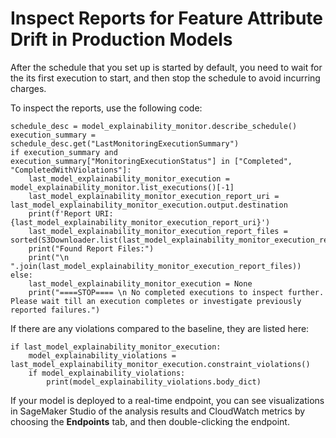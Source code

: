 # Inspect Reports for Feature Attribute Drift in Production Models<a name="clarify-feature-attribute-drift-report"></a>

After the schedule that you set up is started by default, you need to wait for the its first execution to start, and then stop the schedule to avoid incurring charges\.

To inspect the reports, use the following code:

```
schedule_desc = model_explainability_monitor.describe_schedule()
execution_summary = schedule_desc.get("LastMonitoringExecutionSummary")
if execution_summary and execution_summary["MonitoringExecutionStatus"] in ["Completed", "CompletedWithViolations"]:
    last_model_explainability_monitor_execution = model_explainability_monitor.list_executions()[-1]
    last_model_explainability_monitor_execution_report_uri = last_model_explainability_monitor_execution.output.destination
    print(f'Report URI: {last_model_explainability_monitor_execution_report_uri}')
    last_model_explainability_monitor_execution_report_files = sorted(S3Downloader.list(last_model_explainability_monitor_execution_report_uri))
    print("Found Report Files:")
    print("\n ".join(last_model_explainability_monitor_execution_report_files))
else:
    last_model_explainability_monitor_execution = None
    print("====STOP==== \n No completed executions to inspect further. Please wait till an execution completes or investigate previously reported failures.")
```

 If there are any violations compared to the baseline, they are listed here:

```
if last_model_explainability_monitor_execution:
    model_explainability_violations = last_model_explainability_monitor_execution.constraint_violations()
    if model_explainability_violations:
        print(model_explainability_violations.body_dict)
```

If your model is deployed to a real\-time endpoint, you can see visualizations in SageMaker Studio of the analysis results and CloudWatch metrics by choosing the **Endpoints** tab, and then double\-clicking the endpoint\.